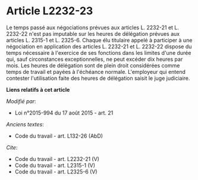 # Article L2232-23

Le temps passé aux négociations prévues aux articles L. 2232-21 et L. 2232-22 n'est pas imputable sur les heures de
délégation prévues aux articles L. 2315-1 et L. 2325-6. Chaque élu titulaire appelé à participer à une négociation en
application des articles L. 2232-21 et L. 2232-22 dispose du temps nécessaire à l'exercice de ses fonctions dans les limites
d'une durée qui, sauf circonstances exceptionnelles, ne peut excéder dix heures par mois. Les heures de délégation sont de
plein droit considérées comme temps de travail et payées à l'échéance normale. L'employeur qui entend contester l'utilisation
faite des heures de délégation saisit le juge judiciaire.

**Liens relatifs à cet article**

_Modifié par_:

  - Loi n°2015-994 du 17 août 2015 - art. 21

_Anciens textes_:

  - Code du travail - art. L132-26 (AbD)

_Cite_:

  - Code du travail - art. L2232-21 (V)
  - Code du travail - art. L2315-1 (V)
  - Code du travail - art. L2325-6 (V)
